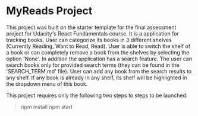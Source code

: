 # MyReads Project

This project was built on the starter template for the final assessment project for Udacity's React Fundamentals course.
It is a application for tracking books. User can categorize its books in 3 different shelves (Currently Reading, Want to Read, Read).
User is able to switch the shelf of a book or can completely remove a book from the shelves by selecting the option 'None'.
In addition the application has a search feature. The user can search books only for provided search terms (they can be found in the
'SEARCH_TERM.md' file). User can add any book from the search results to any shelf. If any book is already in any shelf,
its shelf will be highlighted in the dropdown menu of this book.

This project requires only the following two steps to steps to be launched:
 > npm install
 > npm start